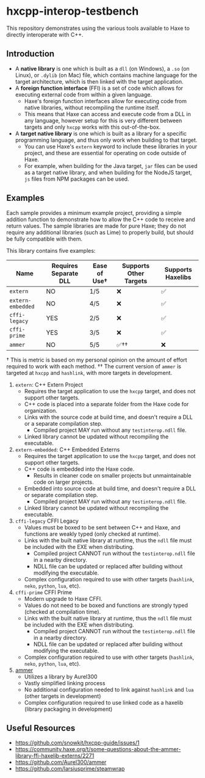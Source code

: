 # hxcpp-interop-testbench

This repository demonstrates using the various tools available to Haxe to directly interoperate with C++.

## Introduction

- A **native library** is one which is built as a `dll` (on Windows), a `.so` (on Linux), or `.dylib` (on Mac) file, which contains machine language for the target architecture, which is then linked with the target application.
- A **foreign function interface** (FFI) is a set of code which allows for executing external code from within a given language.
    - Haxe's foreign function interfaces allow for executing code from native libraries, without recompiling the runtime itself.
    - This means that Haxe can access and execute code from a DLL in any language, however setup for this is very different between targets and only `hxcpp` works with this out-of-the-box.
- A **target native library** is one which is built as a library for a specific programming language, and thus only work when building to that target. 
    - You can use Haxe's `extern` keyword to include these libraries in your project, and these are essential for operating on code outside of Haxe.
    - For example, when building for the Java target, `jar` files can be used as a target native library, and when building for the NodeJS target, `js` files from NPM packages can be used.

## Examples

Each sample provides a minimum example project, providing a simple addition function to demonstrate how to allow the C++ code to receive and return values. The sample libraries are made for pure Haxe; they do not require any additional libraries (such as Lime) to properly build, but should be fully compatible with them.

This library contains five examples:

Name | Requires Separate DLL | Ease of Use† | Supports Other Targets | Supports Haxelibs
---|---|---|---|---
`extern` | NO | 1/5 | ❌ | ✅
`extern-embedded` | NO | 4/5 | ❌ | ✅
`cffi-legacy` | YES | 2/5 | ❌ | ✅
`cffi-prime` | YES | 3/5 | ❌ | ✅
`ammer` | NO | 5/5 | ✅†† | ❌

† This is metric is based on my personal opinion on the amount of effort required to work with each method.
†† The current version of `ammer` is targeted at `hxcpp` and `hashlink`, with more targets in development.  

1. `extern`: C++ Extern Project
    - Requires the target application to use the `hxcpp` target, and does not support other targets.
    - C++ code is placed into a separate folder from the Haxe code for organization.
    - Links with the source code at build time, and doesn't require a DLL or a separate compilation step.
        - Compiled project MAY run without any `testinterop.ndll` file.
    - Linked library cannot be updated without recompiling the executable.
2. `extern-embedded`: C++ Embedded Externs
    - Requires the target application to use the `hxcpp` target, and does not support other targets.
    - C++ code is embedded into the Haxe code.
        - Results in cleaner code on smaller projects but unmaintainable code on larger projects.
    - Embedded into source code at build time, and doesn't require a DLL or separate compilation step.
        - Compiled project MAY run without any `testinterop.ndll` file.
    - Linked library cannot be updated without recompiling the executable.
3. `cffi-legacy` CFFI Legacy
    - Values must be boxed to be sent between C++ and Haxe, and functions are weakly typed (only checked at runtime).
    - Links with the built native library at runtime, thus the `ndll` file must be included with the EXE when distributing.
        - Compiled project CANNOT run without the `testinterop.ndll` file in a nearby directory.
        - NDLL file can be updated or replaced after building without modifying the executable.
    - Complex configuration required to use with other targets (`hashlink`, `neko`, `python`, `lua`, etc).
4. `cffi-prime` CFFI Prime
    - Modern upgrade to Haxe CFFI.
    - Values do not need to be boxed and functions are strongly typed (checked at compilation time).
    - Links with the built native library at runtime, thus the `ndll` file must be included with the EXE when distributing.
        - Compiled project CANNOT run without the `testinterop.ndll` file in a nearby directory.
        - NDLL file can be updated or replaced after building without modifying the executable.
    - Complex configuration required to use with other targets (`hashlink`, `neko`, `python`, `lua`, etc).
5. [ammer](https://github.com/Aurel300/ammer)
    - Utilizes a library by Aurel300
    - Vastly simplified linking process
    - No additional configuration needed to link against `hashlink` and `lua` (other targets in development)
    - Complex configuration required to use linked code as a haxelib (library packaging in development)


## Useful Resources

- https://github.com/snowkit/hxcpp-guide/issues/1
- https://community.haxe.org/t/some-questions-about-the-ammer-library-ffi-haxelib-externs/2271
- https://github.com/Aurel300/ammer
- https://github.com/larsiusprime/steamwrap
